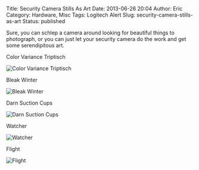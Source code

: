 Title: Security Camera Stills As Art
Date: 2013-06-26 20:04
Author: Eric
Category: Hardware, Misc
Tags: Logitech Alert
Slug: security-camera-stills-as-art
Status: published

Sure, you can schlep a camera around looking for beautiful things to
photograph, or you can just let your security camera do the work and get
some serendipitous art.


Color Variance Triptisch

![Color Variance Triptisch]({filename}/images/triptisch.jpg)

Bleak Winter

![Bleak Winter]({filename}/images/bleak-winter.jpg)

Darn Suction Cups

![Darn Suction Cups]({filename}/images/suction-cups.jpg)

Watcher

![Watcher]({filename}/images/watcher.jpg)

Flight

![Flight]({filename}/images/flight.jpg)
